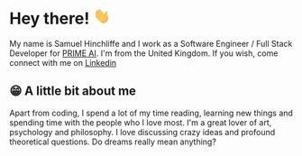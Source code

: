 
# Hey there! <img src="https://raw.githubusercontent.com/Samuel-Hinchliffe/Samuel-Hinchliffe/main/wave.gif" width="30px">

My name is Samuel Hinchliffe and I work as a Software Engineer / Full Stack Developer for [PRIME AI](https://www.primeai.co.uk/). I'm from the United Kingdom. If you wish, come connect with me on [Linkedin](https://www.linkedin.com/in/samuel-hinchliffe-2bb5801a5/)

## 😁 A little bit about me

Apart from coding, I spend a lot of my time reading, learning new things and spending time with the people who I love most. I'm a great lover of art, psychology and philosophy. I love discussing crazy ideas and profound theoretical questions. Do dreams really mean anything? 


  

